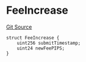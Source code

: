 # FeeIncrease
[Git Source](https://github.com/ArrakisFinance/arrakis-modular/blob/4485c572ded3a830c181fa38ceaac13efe8eb7f1/src/structs/SManager.sol)


```solidity
struct FeeIncrease {
    uint256 submitTimestamp;
    uint24 newFeePIPS;
}
```

